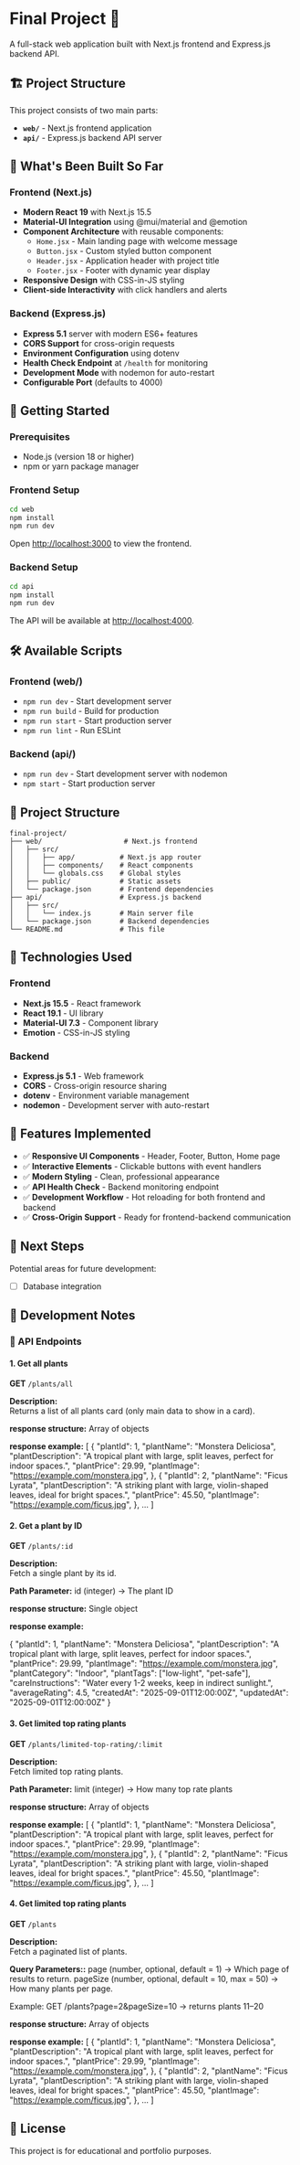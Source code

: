 # Final Project 🚀

A full-stack web application built with Next.js frontend and Express.js backend API.

## 🏗️ Project Structure

This project consists of two main parts:

- **`web/`** - Next.js frontend application
- **`api/`** - Express.js backend API server

## 🎯 What's Been Built So Far

### Frontend (Next.js)

- **Modern React 19** with Next.js 15.5
- **Material-UI Integration** using @mui/material and @emotion
- **Component Architecture** with reusable components:
  - `Home.jsx` - Main landing page with welcome message
  - `Button.jsx` - Custom styled button component
  - `Header.jsx` - Application header with project title
  - `Footer.jsx` - Footer with dynamic year display
- **Responsive Design** with CSS-in-JS styling
- **Client-side Interactivity** with click handlers and alerts

### Backend (Express.js)

- **Express 5.1** server with modern ES6+ features
- **CORS Support** for cross-origin requests
- **Environment Configuration** using dotenv
- **Health Check Endpoint** at `/health` for monitoring
- **Development Mode** with nodemon for auto-restart
- **Configurable Port** (defaults to 4000)

## 🚀 Getting Started

### Prerequisites

- Node.js (version 18 or higher)
- npm or yarn package manager

### Frontend Setup

```bash
cd web
npm install
npm run dev
```

Open [http://localhost:3000](http://localhost:3000) to view the frontend.

### Backend Setup

```bash
cd api
npm install
npm run dev
```

The API will be available at [http://localhost:4000](http://localhost:4000).

## 🛠️ Available Scripts

### Frontend (web/)

- `npm run dev` - Start development server
- `npm run build` - Build for production
- `npm run start` - Start production server
- `npm run lint` - Run ESLint

### Backend (api/)

- `npm run dev` - Start development server with nodemon
- `npm start` - Start production server

## 📁 Project Structure

```
final-project/
├── web/                    # Next.js frontend
│   ├── src/
│   │   ├── app/           # Next.js app router
│   │   ├── components/    # React components
│   │   └── globals.css    # Global styles
│   ├── public/            # Static assets
│   └── package.json       # Frontend dependencies
├── api/                   # Express.js backend
│   ├── src/
│   │   └── index.js       # Main server file
│   └── package.json       # Backend dependencies
└── README.md              # This file
```

## 🔧 Technologies Used

### Frontend

- **Next.js 15.5** - React framework
- **React 19.1** - UI library
- **Material-UI 7.3** - Component library
- **Emotion** - CSS-in-JS styling

### Backend

- **Express.js 5.1** - Web framework
- **CORS** - Cross-origin resource sharing
- **dotenv** - Environment variable management
- **nodemon** - Development server with auto-restart

## 🌟 Features Implemented

- ✅ **Responsive UI Components** - Header, Footer, Button, Home page
- ✅ **Interactive Elements** - Clickable buttons with event handlers
- ✅ **Modern Styling** - Clean, professional appearance
- ✅ **API Health Check** - Backend monitoring endpoint
- ✅ **Development Workflow** - Hot reloading for both frontend and backend
- ✅ **Cross-Origin Support** - Ready for frontend-backend communication

## 🚧 Next Steps

Potential areas for future development:

- [ ] Database integration

## 📝 Development Notes

### 🌿 API Endpoints

#### 1. Get all plants

**GET** `/plants/all`

**Description:**  
Returns a list of all plants card (only main data to show in a card).

**response structure:**
Array of objects

**response example:**
[
{
"plantId": 1,
"plantName": "Monstera Deliciosa",
"plantDescription": "A tropical plant with large, split leaves, perfect for indoor spaces.",
"plantPrice": 29.99,
"plantImage": "https://example.com/monstera.jpg",
},
{
"plantId": 2,
"plantName": "Ficus Lyrata",
"plantDescription": "A striking plant with large, violin-shaped leaves, ideal for bright spaces.",
"plantPrice": 45.50,
"plantImage": "https://example.com/ficus.jpg",
},
...
]

#### 2. Get a plant by ID

**GET** `/plants/:id`

**Description:**  
Fetch a single plant by its id.

**Path Parameter:**
id (integer) → The plant ID

**response structure:**
Single object

**response example:**

{
"plantId": 1,
"plantName": "Monstera Deliciosa",
"plantDescription": "A tropical plant with large, split leaves, perfect for indoor spaces.",
"plantPrice": 29.99,
"plantImage": "https://example.com/monstera.jpg",
"plantCategory": "Indoor",
"plantTags": ["low-light", "pet-safe"],
"careInstructions": "Water every 1-2 weeks, keep in indirect sunlight.",
"averageRating": 4.5,
"createdAt": "2025-09-01T12:00:00Z",
"updatedAt": "2025-09-01T12:00:00Z"
}

#### 3. Get limited top rating plants

**GET** `/plants/limited-top-rating/:limit`

**Description:**  
Fetch limited top rating plants.

**Path Parameter:**
limit (integer) → How many top rate plants

**response structure:**
Array of objects

**response example:**
[
{
"plantId": 1,
"plantName": "Monstera Deliciosa",
"plantDescription": "A tropical plant with large, split leaves, perfect for indoor spaces.",
"plantPrice": 29.99,
"plantImage": "https://example.com/monstera.jpg",
},
{
"plantId": 2,
"plantName": "Ficus Lyrata",
"plantDescription": "A striking plant with large, violin-shaped leaves, ideal for bright spaces.",
"plantPrice": 45.50,
"plantImage": "https://example.com/ficus.jpg",
},
...
]


#### 4. Get limited top rating plants

**GET** `/plants`

**Description:**  
Fetch a paginated list of plants.

**Query Parameters::**
page (number, optional, default = 1) → Which page of results to return.
pageSize (number, optional, default = 10, max = 50) → How many plants per page.

Example: GET /plants?page=2&pageSize=10 → returns plants 11–20

**response structure:**
Array of objects

**response example:**
[
{
"plantId": 1,
"plantName": "Monstera Deliciosa",
"plantDescription": "A tropical plant with large, split leaves, perfect for indoor spaces.",
"plantPrice": 29.99,
"plantImage": "https://example.com/monstera.jpg",
},
{
"plantId": 2,
"plantName": "Ficus Lyrata",
"plantDescription": "A striking plant with large, violin-shaped leaves, ideal for bright spaces.",
"plantPrice": 45.50,
"plantImage": "https://example.com/ficus.jpg",
},
...
]

## 📄 License

This project is for educational and portfolio purposes.
